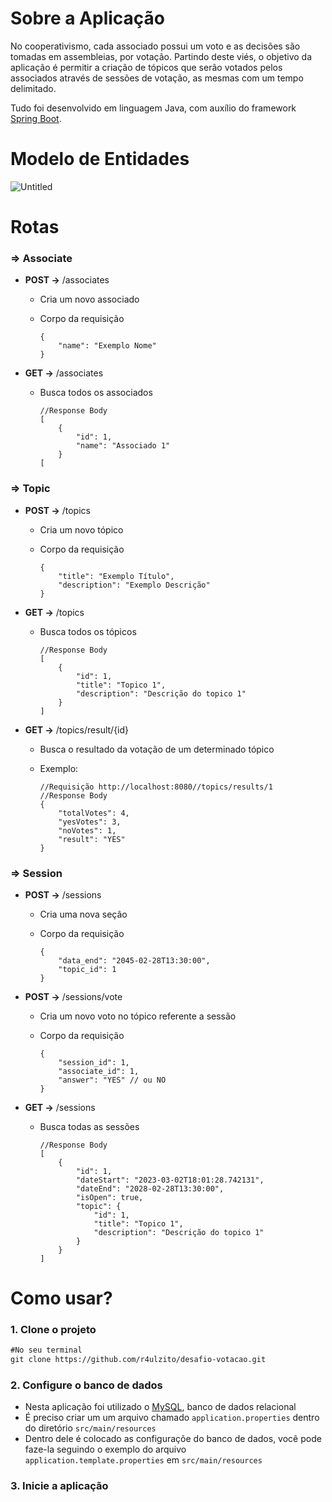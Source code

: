 # Sobre a Aplicação

No cooperativismo, cada associado possui um voto e as decisões são tomadas em assembleias, por votação. Partindo deste
viés, o objetivo da aplicação é permitir a criação de tópicos que serão votados pelos associados através de sessões de
votação, as mesmas com um tempo delimitado.

Tudo foi desenvolvido em linguagem Java, com auxílio do framework [Spring Boot](https://spring.io/).

# Modelo de Entidades

![Untitled](https://i.postimg.cc/k5d5tgW5/modelos-entidades-desafio-votacao.png)

# Rotas

### ⇒ Associate

- **POST →** /associates
    - Cria um novo associado
    - Corpo da requisição

        ```
        {
            "name": "Exemplo Nome"
        }
        
        ```

- **GET →** /associates
    - Busca todos os associados

        ```
        //Response Body
        [
            {
                "id": 1,
                "name": "Associado 1"
            }
        [
        ```

### ⇒ Topic

- **POST →** /topics
    - Cria um novo tópico
    - Corpo da requisição

        ```
        {
            "title": "Exemplo Título",
            "description": "Exemplo Descrição"
        }
        ```

- **GET →** /topics
    - Busca todos os tópicos

        ```
        //Response Body
        [
            {
                "id": 1,
                "title": "Topico 1",
                "description": "Descrição do topico 1"
            }
        ]
        ```

- **GET →** /topics/result/{id}
    - Busca o resultado da votação de um determinado tópico
    - Exemplo:

        ```
        //Requisição http://localhost:8080//topics/results/1
        //Response Body
        {
            "totalVotes": 4,
            "yesVotes": 3,
            "noVotes": 1,
            "result": "YES"
        }
        ```

### ⇒ Session

- **POST →** /sessions
    - Cria uma nova seção
    - Corpo da requisição

        ```
        {
            "data_end": "2045-02-28T13:30:00",
            "topic_id": 1
        }
        ```

- **POST →** /sessions/vote
    - Cria um novo voto no tópico referente a sessão
    - Corpo da requisição

        ```
        {
            "session_id": 1,
            "associate_id": 1,
            "answer": "YES" // ou NO
        }
        ```

- **GET →** /sessions
    - Busca todas as sessões

        ```
        //Response Body
        [
            {
                "id": 1,
                "dateStart": "2023-03-02T18:01:28.742131",
                "dateEnd": "2028-02-28T13:30:00",
                "isOpen": true,
                "topic": {
                    "id": 1,
                    "title": "Topico 1",
                    "description": "Descrição do topico 1"
                }
            }
        ]
        ```

# Como usar?

### 1. Clone o projeto

```markdown
#No seu terminal
git clone https://github.com/r4ulzito/desafio-votacao.git
```

### 2. Configure o banco de dados

- Nesta aplicação foi utilizado o [MySQL](https://www.mysql.com/), banco de dados relacional
- É preciso criar um um arquivo chamado `application.properties` dentro do diretório `src/main/resources`
- Dentro dele é colocado as configuraçõe do banco de dados, você pode faze-la seguindo o exemplo do
  arquivo `application.template.properties` em `src/main/resources`

### 3. Inicie a aplicação
